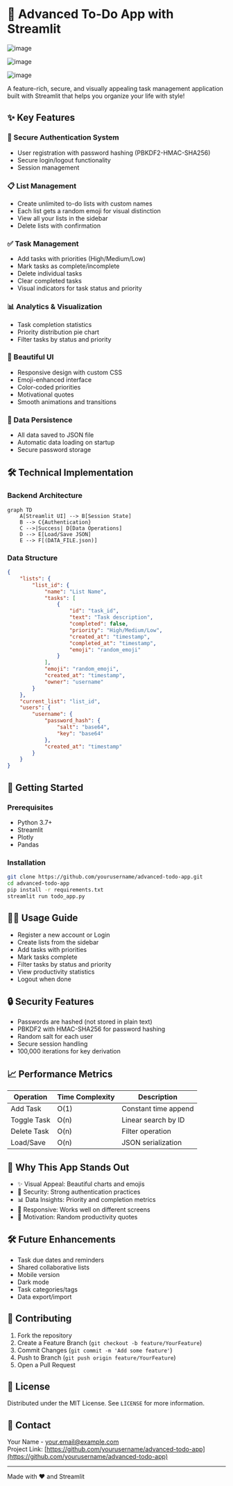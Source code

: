 
# 🚀 Advanced To-Do App with Streamlit

![image](https://github.com/user-attachments/assets/5c8380f0-70d3-403e-8ddc-46030fdf4b20)

![image](https://github.com/user-attachments/assets/c8e3a27e-a312-4e80-af58-b4f59fa313ed)

![image](https://github.com/user-attachments/assets/30259d63-5d3f-44db-ac4d-c631963d6656)


A feature-rich, secure, and visually appealing task management application built with Streamlit that helps you organize your life with style!

## ✨ Key Features

### 🔐 Secure Authentication System
- User registration with password hashing (PBKDF2-HMAC-SHA256)
- Secure login/logout functionality
- Session management

### 📋 List Management
- Create unlimited to-do lists with custom names
- Each list gets a random emoji for visual distinction
- View all your lists in the sidebar
- Delete lists with confirmation

### ✅ Task Management
- Add tasks with priorities (High/Medium/Low)
- Mark tasks as complete/incomplete
- Delete individual tasks
- Clear completed tasks
- Visual indicators for task status and priority

### 📊 Analytics & Visualization
- Task completion statistics
- Priority distribution pie chart
- Filter tasks by status and priority

### 🎨 Beautiful UI
- Responsive design with custom CSS
- Emoji-enhanced interface
- Color-coded priorities
- Motivational quotes
- Smooth animations and transitions

### 💾 Data Persistence
- All data saved to JSON file
- Automatic data loading on startup
- Secure password storage

## 🛠️ Technical Implementation

### Backend Architecture
```mermaid
graph TD
    A[Streamlit UI] --> B[Session State]
    B --> C{Authentication}
    C -->|Success| D[Data Operations]
    D --> E[Load/Save JSON]
    E --> F[(DATA_FILE.json)]
```

### Data Structure

```json
{
    "lists": {
        "list_id": {
            "name": "List Name",
            "tasks": [
                {
                    "id": "task_id",
                    "text": "Task description",
                    "completed": false,
                    "priority": "High/Medium/Low",
                    "created_at": "timestamp",
                    "completed_at": "timestamp",
                    "emoji": "random_emoji"
                }
            ],
            "emoji": "random_emoji",
            "created_at": "timestamp",
            "owner": "username"
        }
    },
    "current_list": "list_id",
    "users": {
        "username": {
            "password_hash": {
                "salt": "base64",
                "key": "base64"
            },
            "created_at": "timestamp"
        }
    }
}
```

## 🚀 Getting Started

### Prerequisites
- Python 3.7+
- Streamlit
- Plotly
- Pandas

### Installation

```bash
git clone https://github.com/yourusername/advanced-todo-app.git
cd advanced-todo-app
pip install -r requirements.txt
streamlit run todo_app.py
```

## 🧑‍💻 Usage Guide

- Register a new account or Login
- Create lists from the sidebar
- Add tasks with priorities
- Mark tasks complete
- Filter tasks by status and priority
- View productivity statistics
- Logout when done

## 🔒 Security Features

- Passwords are hashed (not stored in plain text)
- PBKDF2 with HMAC-SHA256 for password hashing
- Random salt for each user
- Secure session handling
- 100,000 iterations for key derivation

## 📈 Performance Metrics

| Operation      | Time Complexity | Description            |
|----------------|------------------|------------------------|
| Add Task       | O(1)             | Constant time append   |
| Toggle Task    | O(n)             | Linear search by ID    |
| Delete Task    | O(n)             | Filter operation       |
| Load/Save      | O(n)             | JSON serialization     |

## 🌟 Why This App Stands Out

- ✨ Visual Appeal: Beautiful charts and emojis
- 🔐 Security: Strong authentication practices
- 📊 Data Insights: Priority and completion metrics
- 📱 Responsive: Works well on different screens
- 💬 Motivation: Random productivity quotes

## 🛠️ Future Enhancements

- Task due dates and reminders
- Shared collaborative lists
- Mobile version
- Dark mode
- Task categories/tags
- Data export/import

## 🤝 Contributing

1. Fork the repository
2. Create a Feature Branch (`git checkout -b feature/YourFeature`)
3. Commit Changes (`git commit -m 'Add some feature'`)
4. Push to Branch (`git push origin feature/YourFeature`)
5. Open a Pull Request

## 📜 License

Distributed under the MIT License. See `LICENSE` for more information.

## 📧 Contact

Your Name - your.email@example.com  
Project Link: [https://github.com/yourusername/advanced-todo-app](https://github.com/yourusername/advanced-todo-app)

---

Made with ❤️ and Streamlit
